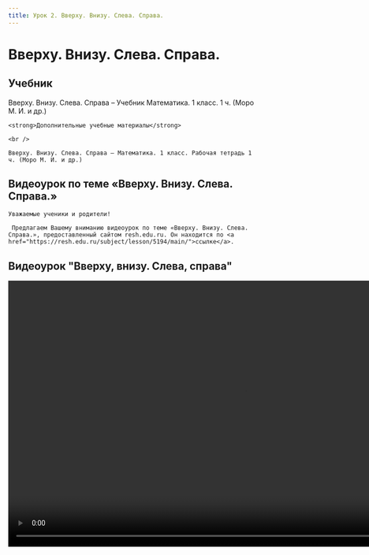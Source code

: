 ```yaml
---
title: Урок 2. Вверху. Внизу. Слева. Справа.
---
```


# Вверху. Внизу. Слева. Справа.

## Учебник

Вверху. Внизу. Слева. Справа – Учебник Математика. 1 класс. 1 ч. (Моро М. И. и др.)

<p>
	<strong>Дополнительные учебные материалы</strong> 
</p>
<p>
	<br /> 
</p>
<p>
	Вверху. Внизу. Слева. Справа – Математика. 1 класс. Рабочая тетрадь 1 ч. (Моро М. И. и др.)
</p>

## Видеоурок по теме «Вверху. Внизу. Слева. Справа.»

<p>
	Уважаемые ученики и родители!  
</p>
<p>
	 Предлагаем Вашему вниманию видеоурок по теме «Вверху. Внизу. Слева. Справа.», предоставленный сайтом resh.edu.ru. Он находится по <a href="https://resh.edu.ru/subject/lesson/5194/main/">ссылке</a>.
</p>

## Видеоурок	"Вверху, внизу. Слева, справа"


<video width="960" height="540" controls>
  <source src="https://vod-progressive.akamaized.net/exp=1667466153~acl=%2Fvimeo-prod-skyfire-std-us%2F01%2F435%2F23%2F577178260%2F2726257309.mp4~hmac=8ebc3767c202dad363e6cb2c418f38ae1d4f19503be7a1286f140af5a1c34c2b/vimeo-prod-skyfire-std-us/01/435/23/577178260/2726257309.mp4" type="video/mp4">
Your browser does not support the video tag.
</video>
